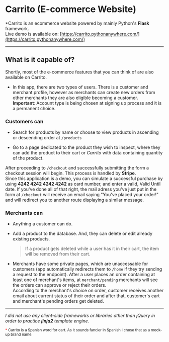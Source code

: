 # Carrito (E-commerce Website)

\*Carrito is an ecommerce website powered by mainly Python's <b>Flask</b> framework. <br>
Live demo is available on: [https://carrito.pythonanywhere.com/](https://carrito.pythonanywhere.com/)

---

## What is it capable of?

Shortly, most of the e-commerce features that you can think of are also available on Carrito. <br>

- In this app, there are two types of users. There is a customer and merchant profile, however as merchants can create new orders from other merchants they are also eligible becoming a customer. <br><b>Important</b>: Account type is being chosen at signing up process and it is a permanent choice.

### Customers can

- Search for products by name or choose to view products in ascending or descending order at <code>/products</code>

- Go to a page dedicated to the product they wish to inspect, where they can add the product to their cart or _Carrito_ with data containing quantity of the product.

After proceeding to `/checkout` and successfully submitting the form a checkout session will begin. This process is handled by <b>Stripe</b>. <br> Since this application is a demo, you can simulate a successful purchase by using <b>4242 4242 4242 4242</b> as card number, and enter a valid, Valid Until date. If you've done all of that right, the mail adress you've just put in the form at `/checkout` will receive an email saying "You've placed your order!" and will redirect you to another route displaying a similar message.

### Merchants can

- Anything a customer can do.
- Add a product to the database. And, they can delete or edit already existing products.

  > If a product gets deleted while a user has it in their cart, the item will be removed from their cart.

- Merchants have some private pages, which are unaccessable for customers (app automatically redirects them to `/home` if they try sending a request to the endpoint). After a user places an order containing at least one of merchant's items, at `merchant/pending` merchants will see the orders can approve or reject their orders. <br>
  According to the merchant's choice on order, customer receives another email about current status of their order and after that, customer's cart and merchant's pending orders get deleted.

---

_I did not use any client-side frameworks or libraries other than jQuery in order to practice <b>jinja2</b> template engine._

<small><span style="color:red"> \* </span>Carrito is a Spanish word for cart. As it sounds fancier in Spanish I chose that as a mock-up brand name.</small>
